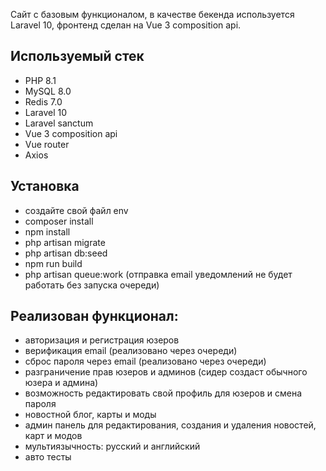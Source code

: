 Сайт с базовым функционалом, в качестве бекенда используется Laravel 10, фронтенд сделан на Vue 3 composition api. 

## Используемый стек

- PHP 8.1
- MySQL 8.0
- Redis 7.0
- Laravel 10
- Laravel sanctum
- Vue 3 composition api
- Vue router
- Axios

## Установка
- создайте свой файл env
- composer install
- npm install
- php artisan migrate
- php artisan db:seed
- npm run build
- php artisan queue:work (отправка email уведомлений не будет работать без запуска очереди)

## Реализован функционал: 

- авторизация и регистрация юзеров
- верификация email (реализовано через очереди)
- сброс пароля через email (реализовано через очереди)
- разграничение прав юзеров и админов (сидер создаст обычного юзера и админа)
- возможность редактировать свой профиль для юзеров и смена пароля
- новостной блог, карты и моды
- админ панель для редактирования, создания и удаления новостей, карт и модов
- мультиязычность: русский и английский
- авто тесты
  

